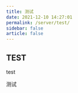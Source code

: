 ```yaml
---
title: 测试
date: 2021-12-10 14:27:01
permalink: /server/test/
sidebar: false
article: false
---
```


## TEST
test

测试